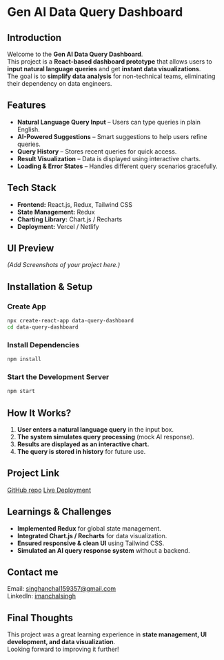 # Gen AI Data Query Dashboard

## Introduction  
Welcome to the **Gen AI Data Query Dashboard**.  
This project is a **React-based dashboard prototype** that allows users to **input natural language queries** and get **instant data visualizations**.  
The goal is to **simplify data analysis** for non-technical teams, eliminating their dependency on data engineers.  

## Features  
- **Natural Language Query Input** – Users can type queries in plain English.  
- **AI-Powered Suggestions** – Smart suggestions to help users refine queries.  
- **Query History** – Stores recent queries for quick access.  
- **Result Visualization** – Data is displayed using interactive charts.  
- **Loading & Error States** – Handles different query scenarios gracefully.  

## Tech Stack  
- **Frontend:** React.js, Redux, Tailwind CSS  
- **State Management:** Redux  
- **Charting Library:** Chart.js / Recharts  
- **Deployment:** Vercel / Netlify  

## UI Preview  
_(Add Screenshots of your project here.)_  

## Installation & Setup  

### Create App
```bash
npx create-react-app data-query-dashboard
cd data-query-dashboard
```
### Install Dependencies  
```bash
npm install
```
### Start the Development Server
```bash
npm start
```

## How It Works?  
1. **User enters a natural language query** in the input box.  
2. **The system simulates query processing** (mock AI response).  
3. **Results are displayed as an interactive chart.**  
4. **The query is stored in history** for future use.  

## Project Link
[GitHub repo](https://github.com/imanchalsingh/data-query-dashboard)
[Live Deployment](https://data-query-dashboard-gilt.vercel.app/)

## Learnings & Challenges  
- **Implemented Redux** for global state management.  
- **Integrated Chart.js / Recharts** for data visualization.  
- **Ensured responsive & clean UI** using Tailwind CSS.  
- **Simulated an AI query response system** without a backend.  

## Contact me
Email: [singhanchal159357@gmail.com](mailto:singhanchal159357@gmail.com)  
LinkedIn: [imanchalsingh](https://www.linkedin.com/in/imanchalsingh) 

## Final Thoughts  
This project was a great learning experience in **state management, UI development, and data visualization**.  
Looking forward to improving it further!
